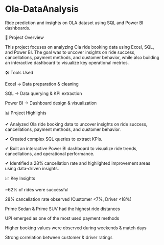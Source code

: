 # Ola-DataAnalysis
Ride prediction and insights on OLA dataset using SQL and Power BI dashboards.

📖 Project Overview

This project focuses on analyzing Ola ride booking data using Excel, SQL, and Power BI.
The goal was to uncover insights on ride success, cancellations, payment methods, and customer behavior, while also building an interactive dashboard to visualize key operational metrics.

🛠 Tools Used

Excel → Data preparation & cleaning

SQL → Data querying & KPI extraction

Power BI → Dashboard design & visualization

📊 Project Highlights

✔ Analyzed Ola ride booking data to uncover insights on ride success, cancellations, payment methods, and customer behavior.

✔ Created complex SQL queries to extract KPIs.

✔ Built an interactive Power BI dashboard to visualize ride trends, cancellations, and operational performance.

✔ Identified a 28% cancellation rate and highlighted improvement areas using data-driven insights.

📈 Key Insights

~62% of rides were successful

28% cancellation rate observed (Customer <7%, Driver <18%)

Prime Sedan & Prime SUV had the highest ride distances

UPI emerged as one of the most used payment methods

Higher booking values were observed during weekends & match days

Strong correlation between customer & driver ratings
